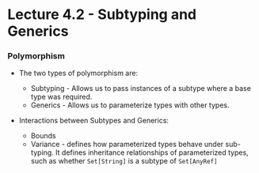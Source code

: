 # Lecture 4.2 - Subtyping and Generics

### Polymorphism
- The two types of polymorphism are:
   - Subtyping - Allows us to pass instances of a subtype where a base type was required.
   - Generics - Allows us to parameterize types with other types.
  
- Interactions between Subtypes and Generics:
   - Bounds
   - Variance - defines how parameterized types behave under sub-typing. It defines inheritance relationships of parameterized types, such as whether `Set[String]` is a subtype of `Set[AnyRef]`
